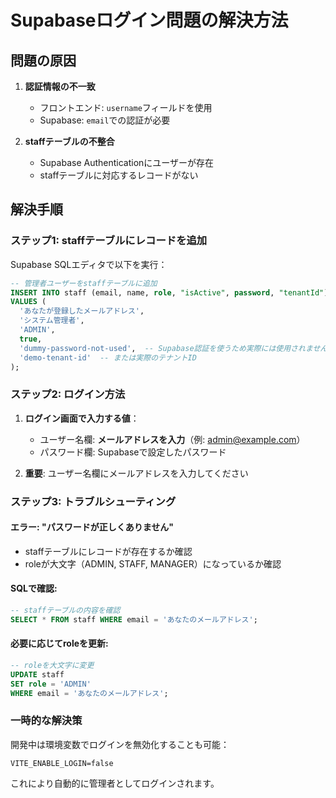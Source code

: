 # Supabaseログイン問題の解決方法

## 問題の原因

1. **認証情報の不一致**
   - フロントエンド: `username`フィールドを使用
   - Supabase: `email`での認証が必要

2. **staffテーブルの不整合**
   - Supabase Authenticationにユーザーが存在
   - staffテーブルに対応するレコードがない

## 解決手順

### ステップ1: staffテーブルにレコードを追加

Supabase SQLエディタで以下を実行：

```sql
-- 管理者ユーザーをstaffテーブルに追加
INSERT INTO staff (email, name, role, "isActive", password, "tenantId")
VALUES (
  'あなたが登録したメールアドレス',
  'システム管理者',
  'ADMIN',
  true,
  'dummy-password-not-used',  -- Supabase認証を使うため実際には使用されません
  'demo-tenant-id'  -- または実際のテナントID
);
```

### ステップ2: ログイン方法

1. **ログイン画面で入力する値**：
   - ユーザー名欄: **メールアドレスを入力**（例: admin@example.com）
   - パスワード欄: Supabaseで設定したパスワード

2. **重要**: ユーザー名欄にメールアドレスを入力してください

### ステップ3: トラブルシューティング

#### エラー: "パスワードが正しくありません"
- staffテーブルにレコードが存在するか確認
- roleが大文字（ADMIN, STAFF, MANAGER）になっているか確認

#### SQLで確認:
```sql
-- staffテーブルの内容を確認
SELECT * FROM staff WHERE email = 'あなたのメールアドレス';
```

#### 必要に応じてroleを更新:
```sql
-- roleを大文字に変更
UPDATE staff 
SET role = 'ADMIN' 
WHERE email = 'あなたのメールアドレス';
```

### 一時的な解決策

開発中は環境変数でログインを無効化することも可能：

```env
VITE_ENABLE_LOGIN=false
```

これにより自動的に管理者としてログインされます。